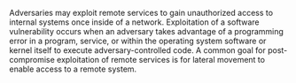 Adversaries may exploit remote services to gain unauthorized access to internal systems once inside of a network. Exploitation of a software vulnerability occurs when an adversary takes advantage of a programming error in a program, service, or within the operating system software or kernel itself to execute adversary-controlled code. A common goal for post-compromise exploitation of remote services is for lateral movement to enable access to a remote system.